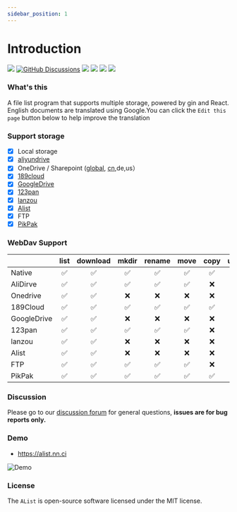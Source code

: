 ```yaml
---
sidebar_position: 1
---
```


# Introduction

[![](https://img.shields.io/github/release/Xhofe/alist?style=flat-square)](https://github.com/Xhofe/alist/releases/latest)
[![GitHub Discussions](https://img.shields.io/github/discussions/Xhofe/alist?color=%23ED8936&style=flat-square)](https://github.com/Xhofe/alist/discussions)
[![](https://img.shields.io/github/workflow/status/Xhofe/alist/build?style=flat-square)](https://github.com/Xhofe/alist/actions?query=workflow%3ABuild)
[![](https://img.shields.io/github/downloads/Xhofe/alist/total?style=flat-square&color=%239F7AEA)](https://github.com/Xhofe/alist/releases)
[![](https://data.jsdelivr.com/v1/package/gh/Xhofe/alist-web/badge)](https://www.jsdelivr.com/package/gh/Xhofe/alist-web)
[![](https://img.shields.io/badge/%24-donate-ff69b4.svg?style=flat-square)](https://pay.xhofe.top)

### What's this

A file list program that supports multiple storage, powered by gin and React. English documents are translated using Google.You can click the `Edit this page` button below to help improve the translation

### Support storage

- [x] Local storage
- [x] [aliyundrive](https://www.aliyundrive.com/)
- [x] OneDrive / Sharepoint ([global](https://www.office.com/), [cn](https://portal.partner.microsoftonline.cn),de,us）
- [x] [189cloud](https://cloud.189.cn)
- [x] [GoogleDrive](https://drive.google.com/)
- [x] [123pan](https://www.123pan.com/)
- [x] [lanzou](https://pc.woozooo.com/)
- [x] [Alist](https://github.com/Xhofe/alist)
- [x] FTP
- [x] [PikPak](https://www.mypikpak.com/)

### WebDav Support

|             | list | download | mkdir | rename | move | copy | upload |
| ----------- | :--: | :------: | :---: | :----: | :--: | :--: | :----: |
| Native      |  ✅  |    ✅    |  ✅   |   ✅   |  ✅  |  ✅  |   ✅   |
| AliDirve    |  ✅  |    ✅    |  ✅   |   ✅   |  ✅  |  ❌  |   ✅   |
| Onedrive    |  ✅  |    ✅    |  ❌   |   ❌   |  ❌  |  ❌  |   ❌   |
| 189Cloud    |  ✅  |    ✅    |  ✅   |   ✅   |  ✅  |  ✅  |   ❌   |
| GoogleDrive |  ✅  |    ✅    |  ❌   |   ❌   |  ❌  |  ❌  |   ❌   |
| 123pan      |  ✅  |    ✅    |  ✅   |   ✅   |  ✅  |  ❌  |   ❌   |
| lanzou      |  ✅  |    ✅    |  ❌   |   ❌   |  ❌  |  ❌  |   ❌   |
| Alist       |  ✅  |    ✅    |  ❌   |   ❌   |  ❌  |  ❌  |   ❌   |
| FTP         |  ✅  |    ✅    |  ✅   |   ✅   |  ✅  |  ❌  |   ✅   |
| PikPak      |  ✅  |    ✅    |  ✅   |   ✅   |  ✅  |  ✅  |   ❌   |

### Discussion

Please go to our [discussion forum](https://github.com/Xhofe/alist/discussions) for general questions, **issues are for bug reports only.**

### Demo

- https://alist.nn.ci

![Demo](https://store.heytapimage.com/cdo-portal/feedback/202112/02/14803f03878e0c6cc863bae95bc2ae0c.png)

### License

The `AList` is open-source software licensed under the MIT license.

